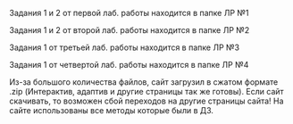 Задания 1 и 2 от первой лаб. работы находится в папке ЛР №1

Задания 1 и 2 от второй лаб. работы находится в папке ЛР №2

Задания 1 от третьей лаб. работы находится в папке ЛР №3

Задания 1 от четвертой лаб. работы находится в папке ЛР №4

Из-за большого количества файлов, сайт загрузил в сжатом формате .zip (Интерактив, адаптив и другие страницы так же готовы). 
Если сайт скачивать, то возможен сбой переходов на другие страницы сайта! На сайте использованы все методы которые были в ДЗ.

